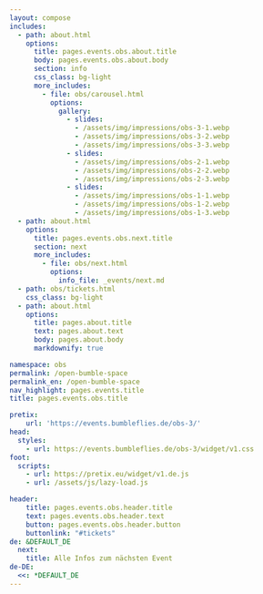```yaml
---
layout: compose
includes:
  - path: about.html 
    options:
      title: pages.events.obs.about.title
      body: pages.events.obs.about.body
      section: info
      css_class: bg-light
      more_includes:
        - file: obs/carousel.html
          options:
            gallery:
              - slides:
                - /assets/img/impressions/obs-3-1.webp
                - /assets/img/impressions/obs-3-2.webp
                - /assets/img/impressions/obs-3-3.webp
              - slides:
                - /assets/img/impressions/obs-2-1.webp
                - /assets/img/impressions/obs-2-2.webp
                - /assets/img/impressions/obs-2-3.webp
              - slides:
                - /assets/img/impressions/obs-1-1.webp
                - /assets/img/impressions/obs-1-2.webp
                - /assets/img/impressions/obs-1-3.webp
  - path: about.html 
    options:
      title: pages.events.obs.next.title
      section: next
      more_includes:
        - file: obs/next.html
          options:
            info_file: _events/next.md
  - path: obs/tickets.html
    css_class: bg-light
  - path: about.html
    options:
      title: pages.about.title
      text: pages.about.text
      body: pages.about.body
      markdownify: true

namespace: obs
permalink: /open-bumble-space
permalink_en: /open-bumble-space
nav_highlight: pages.events.title
title: pages.events.obs.title

pretix:
    url: 'https://events.bumbleflies.de/obs-3/'
head:
  styles:
    - url: https://events.bumbleflies.de/obs-3/widget/v1.css
foot:  
  scripts:
    - url: https://pretix.eu/widget/v1.de.js
    - url: /assets/js/lazy-load.js

header:
    title: pages.events.obs.header.title
    text: pages.events.obs.header.text
    button: pages.events.obs.header.button
    buttonlink: "#tickets"
de: &DEFAULT_DE
  next:
    title: Alle Infos zum nächsten Event
de-DE:
  <<: *DEFAULT_DE
---
```

